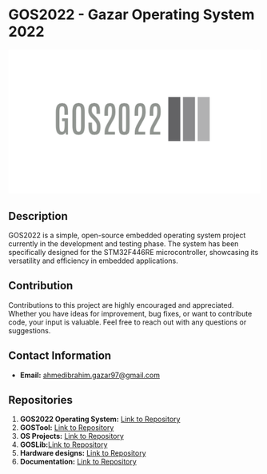 # GOS2022 - Gazar Operating System 2022

![GOS2022 Logo](https://github.com/GOS2022/.github/blob/main/GOS2022_logo.png)

## Description
GOS2022 is a simple, open-source embedded operating system project currently in the development and testing phase. The system has been specifically designed for the STM32F446RE microcontroller, showcasing its versatility and efficiency in embedded applications.

## Contribution
Contributions to this project are highly encouraged and appreciated. Whether you have ideas for improvement, bug fixes, or want to contribute code, your input is valuable. Feel free to reach out with any questions or suggestions.

## Contact Information
- **Email:** [ahmedibrahim.gazar97@gmail.com](mailto:ahmedibrahim.gazar97@gmail.com)

## Repositories
1. **GOS2022 Operating System:** [Link to Repository](https://github.com/GOS2022/OS)
2. **GOSTool:** [Link to Repository](https://github.com/GOS2022/Tool)
3. **OS Projects:** [Link to Repository](https://github.com/GOS2022/Projects)
4. **GOSLib:**[Link to Repository](https://github.com/GOS2022/Lib)
6. **Hardware designs:** [Link to Repository](https://github.com/GOS2022/Hardware)
8. **Documentation:** [Link to Repository](https://github.com/GOS2022/Documentation)
